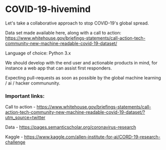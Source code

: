 # COVID-19-hivemind
Let's take a collaborative approach to stop COVID-19's global spread.

Data set made available here, along with a call to action: https://www.whitehouse.gov/briefings-statements/call-action-tech-community-new-machine-readable-covid-19-dataset/

Language of choice: Python 3.x

We should develop with the end user and actionable products in mind, for instance
a web app that can assist first responders.

Expecting pull-requests as soon as possible by the global machine learning / ai / hacker commununity.

### Important links:

Call to action - https://www.whitehouse.gov/briefings-statements/call-action-tech-community-new-machine-readable-covid-19-dataset/?utm_source=twitter

Data - https://pages.semanticscholar.org/coronavirus-research

Kaggle - https://www.kaggle.com/allen-institute-for-ai/CORD-19-research-challenge